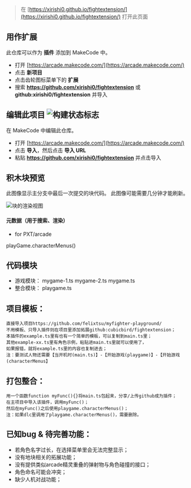 


> 在 [https://xirishi0.github.io/fightextension/](https://xirishi0.github.io/fightextension/) 打开此页面

## 用作扩展

此仓库可以作为 **插件** 添加到 MakeCode 中。

* 打开 [https://arcade.makecode.com/](https://arcade.makecode.com/)
* 点击 **新项目**
* 点击齿轮图标菜单下的 **扩展**
* 搜索 **https://github.com/xirishi0/fightextension** 或 **github:xirishi0/fightextension** 并导入

## 编辑此项目 ![构建状态标志](https://github.com/xirishi0/fightextension/workflows/MakeCode/badge.svg)

在 MakeCode 中编辑此仓库。

* 打开 [https://arcade.makecode.com/](https://arcade.makecode.com/)
* 点击 **导入**，然后点击 **导入 URL**
* 粘贴 **https://github.com/xirishi0/fightextension** 并点击导入

## 积木块预览

此图像显示主分支中最后一次提交的块代码。
此图像可能需要几分钟才能刷新。

![块的渲染视图](https://github.com/xirishi0/fightextension/raw/master/.github/makecode/blocks.png)

#### 元数据（用于搜索、渲染）

* for PXT/arcade
<script src="https://makecode.com/gh-pages-embed.js"></script><script>makeCodeRender("{{ site.makecode.home_url }}", "{{ site.github.owner_name }}/{{ site.github.repository_name }}");</script>

playGame.characterMenus()

## 代码模块
* 游戏模块：
    mygame-1.ts
    mygame-2.ts 
    mygame.ts
* 整合模块：
    playgame.ts

## 项目模板：
    直接导入项目https://github.com/felixtsu/myfighter-playground/ 
    不用模板、只导入插件则在项目里添加拓展github:cubicbird/fightextension；
    本插件的example.ts里有也有一个简单的模板，可以复制到main.ts里；
    其他example-xx.ts里有角色示例，粘贴进main.ts里就可以使用了，
    如果报错，就将example.ts里的内容也复制进去；
    注：要测试人物还需要【当开机时(main.ts)】-【开始游戏(playgame)】-【开始游戏(characterMenus】
    

## 打包整合：
    用一个函数function myFunc(){}将main.ts包起来，分享/上传github成为插件；
    在主项目中导入该插件，调用myFunc()；
    然后在myFunc()之后使用playgame.characterMenus()；
    注：如果dlc里调用了playgame.characterMenus()，需要删除。

## 已知bug & 待完善功能：
* 若角色名字过长，在选择菜单里会无法完整显示；
* 没有地块相关的拓展功能；
* 没有提供类似arcade精灵重叠的弹射物与角色碰撞的接口；
* 角色命名可能会冲突；
* 缺少人机对战功能；

